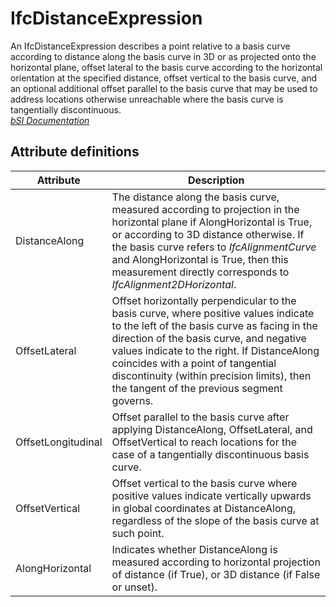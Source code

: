 IfcDistanceExpression
=====================
An IfcDistanceExpression describes a point relative to a basis curve according
to distance along the basis curve in 3D or as projected onto the horizontal
plane, offset lateral to the basis curve according to the horizontal
orientation at the specified distance, offset vertical to the basis curve, and
an optional additional offset parallel to the basis curve that may be used to
address locations otherwise unreachable where the basis curve is tangentially
discontinuous.  
[ _bSI
Documentation_](https://standards.buildingsmart.org/IFC/DEV/IFC4_2/FINAL/HTML/schema/ifcgeometryresource/lexical/ifcdistanceexpression.htm)


Attribute definitions
---------------------
| Attribute          | Description                                                                                                                                                                                                                                                                                                                                                    |
|--------------------|----------------------------------------------------------------------------------------------------------------------------------------------------------------------------------------------------------------------------------------------------------------------------------------------------------------------------------------------------------------|
| DistanceAlong      | The distance along the basis curve, measured according to projection in the horizontal plane if AlongHorizontal is True, or according to 3D distance otherwise. If the basis curve refers to _IfcAlignmentCurve_ and AlongHorizontal is True, then this measurement directly corresponds to _IfcAlignment2DHorizontal_.                                        |
| OffsetLateral      | Offset horizontally perpendicular to the basis curve, where positive values indicate to the left of the basis curve as facing in the direction of the basis curve, and negative values indicate to the right. If DistanceAlong coincides with a point of tangential discontinuity (within precision limits), then the tangent of the previous segment governs. |
| OffsetLongitudinal | Offset parallel to the basis curve after applying DistanceAlong, OffsetLateral, and OffsetVertical to reach locations for the case of a tangentially discontinuous basis curve.                                                                                                                                                                                |
| OffsetVertical     | Offset vertical to the basis curve where positive values indicate vertically upwards in global coordinates at DistanceAlong, regardless of the slope of the basis curve at such point.                                                                                                                                                                         |
| AlongHorizontal    | Indicates whether DistanceAlong is measured according to horizontal projection of distance (if True), or 3D distance (if False or unset).                                                                                                                                                                                                                      |

